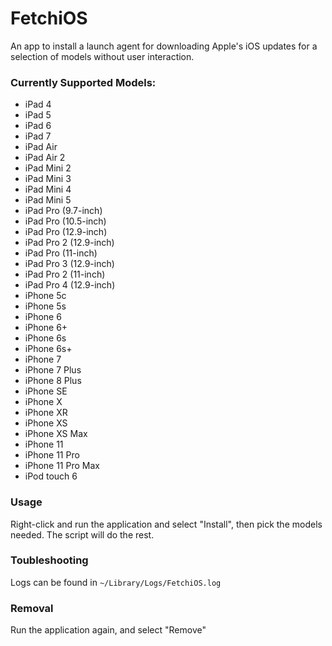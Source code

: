 # FetchiOS

An app to install a launch agent for downloading Apple's iOS updates for a selection of models without user interaction.

### Currently Supported Models:
* iPad 4
* iPad 5
* iPad 6
* iPad 7
* iPad Air
* iPad Air 2
* iPad Mini 2
* iPad Mini 3
* iPad Mini 4
* iPad Mini 5
* iPad Pro (9.7-inch)
* iPad Pro (10.5-inch)
* iPad Pro (12.9-inch)
* iPad Pro 2 (12.9-inch)
* iPad Pro (11-inch)
* iPad Pro 3 (12.9-inch)
* iPad Pro 2 (11-inch)
* iPad Pro 4 (12.9-inch)
* iPhone 5c
* iPhone 5s
* iPhone 6
* iPhone 6+
* iPhone 6s
* iPhone 6s+
* iPhone 7
* iPhone 7 Plus
* iPhone 8 Plus
* iPhone SE
* iPhone X
* iPhone XR
* iPhone XS
* iPhone XS Max
* iPhone 11
* iPhone 11 Pro
* iPhone 11 Pro Max
* iPod touch 6

### Usage
Right-click and run the application and select "Install", then pick the models needed. The script will do the rest.

### Toubleshooting
Logs can be found in ```~/Library/Logs/FetchiOS.log```

### Removal
Run the application again, and select "Remove"

